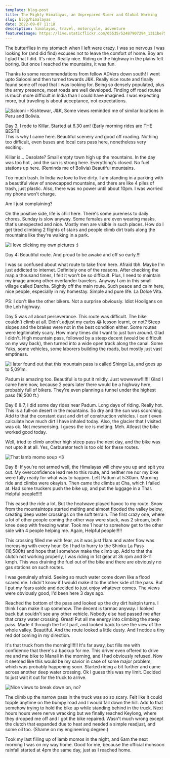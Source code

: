 ```yaml
---
template: blog-post
title: The Mighty Himalayas, an Unprepared Rider and Global Warming
slug: blog/himalayas
date: 2022-09-07 11:18
description: himalayas, travel, motorcycle, adventure
featuredImage: https://live.staticflickr.com/65535/52487907294_1311be7583_b.jpg
---
```

The butterflies in my stomach when I left were crazy. I was so nervous I was looking for (and did find) excuses not to leave the comfort of home. Boy am I glad that I did. It's nice. Really nice. Riding on the highway in the plains felt boring. But once I reached the mountains, it was fun.

Thanks to some recommendations from fellow ADVers down south! I went upto Salooni and then turned towards J&K. Really nice route and finally found some off road that I was looking for. Being so densely populated, plus the army presence, most roads are well developed. Finding off road routes is much more difficult in India than I could have imagined. I was expecting more, but traveling is about acceptance, not expectations.

![Salooni - Kishtewar, J&K, Some views reminded me of similar locations in Peru and Bolivia.](/assets/pic1.jpg "Salooni - Kishtewar, J&K, Some views reminded me of similar locations in Peru and Bolivia.")

Day 3, I rode to Killar. Started at 6.30 am! (Early morning rides are THE BEST!)\
This is why I came here. Beautiful scenery and good off roading. Nothing too difficult, even buses and local cars pass here, nonetheless very exciting.

Killar is... Desolate? Small empty town high up the mountains. In the day was too hot , and the sun is strong here. Everything's closed. No fuel stations up here. (Reminds me of Bolivia) Beautiful mountains.

Too much trash. In India we love to live dirty. I am standing in a parking with a beautiful view of snowcapped mountains, and there are like 4 piles of trash, just plastic. Also, there was no power until about 10pm. I was worried my phone won't charge.

Am I just complaining?

On the positive side, life is chill here. There's some pureness to daily chores. Sunday is slow anyway. Some females are even wearing masks, that's unexpected and nice. Mostly men are visible in such places. How do I get tired climbing 2 flights of stairs and people climb dirt trails along the mountains like they're walking in a park.

![I love clicking my own pictures :)](/assets/pic2.jpg "I love clicking my own pictures :)")

Day 4: Beautiful route. And proud to be awake and off so early.!!!

I was so confused about what route to take from here. Afraid tbh. Maybe I'm just addicted to internet. Definitely one of the reasons. After checking the map a thousand times, I felt it won't be so difficult. Plus, I need to maintain my image among other overlander travelers. Anyway I am in this small village called Darcha. Slightly off the main route. Such peace and calm here, nice people, especially in my homestay. Simple and pure life. La Dolce Vita.

P﻿S: I don't like the other bikers. Not a surprise obviously. Idiot Hooligans on the Leh highway.

Day 5 was all about perseverance. This route was difficult. The bike couldn't climb at all. Didn't adjust my carbs 😂 lesson learnt, or not? Steep slopes and the brakes were not in the best condition either. Some routes were legitimately scary. How many times did I want to just turn around. Glad I didn't. High mountain pass, followed by a steep decent (would be difficult on my way back), then turned into a wide open track along the canal. Some Yaks, some vehicles, some laborers building the roads, but mostly just vast emptiness.

![I later found out that this mountain pass is called Shingo La, and goes up to 5,091m.](/assets/pic3.jpg "I later found out that this mountain pass is called Shingo La, and goes up to 5,091m.")

P﻿adum is amazing too. Beautiful is to put it mildly. Just wowwww!!!!!!! Glad I came here now, because 2 years later there would be a highway here, probably full of bikers. They're even planning a tunnel under the highest pass (16,500 ft.)

Day 6 & 7, I did some day rides near Padum. Long days of riding. Really hot. This is a full-on desert in the mountains. So dry and the sun was scorching. Add to that the constant dust and dirt of construction vehicles. I can't even calculate how much dirt I have inhaled today. Also, the glacier that I visited was ok. Not mesmerising. I guess the ice is melting. Meh. Atleast the bike worked good today.

W﻿ell, tried to climb another high steep pass the next day, and the bike was not upto it at all. Yes, Carburetor tech is too old for these routes.

![That lamb momo soup <3](/assets/pic4.jpg "That lamb momo soup <3")

Day 8: If you're not armed well, the Himalayas will chew you up and spit you out. My overconfidence lead me to this route, and neither me nor my bike were fully ready for what was to happen. Left Padum at 5:30am. Morning ride and climbs were okayish. Then came the climbs at Cha, which I failed at. Had some truckers push the bike up, and put the luggage in a Thar. Helpful people!!!!!

This eased the ride a lot. But the heatwave played havoc to my route. Snow from the mountaintops started melting and almost flooded the valley below, creating deep water crossings on the soft terrain. The first crazy one, where a lot of other people coming the other way were stuck, was 2 stream, both knee deep with freezing water. Took me 1 hour to somehow get to the other side with 4 people helping me. Again, Helpful people!!!!!

This crossing filled me with fear, as it was just 11am and water flow was increasing with every hour. So I had to hurry to the Shinku La Pass (16,580ft) and hope that I somehow make the climb up. Add to that the clutch not working properly, I was riding in 1st gear at 3k rpm and 8-11 kmph. This was draining the fuel out of the bike and there are obviously no gas stations on such routes.

I was genuinely afraid. Seeing so much water come down like a flood scared me. I didn't know if I would make it to the other side of the pass. But I put my fears aside and decided to just enjoy whatever comes. The views were obviously good, I'd been here 3 days ago.

Reached the bottom of the pass and looked up the dry dirt hairpin turns. I think I can make it up somehow. The decent is tarmac anyway. I looked back but couldn't see any other vehicle. Nobody else had passed me after that crazy water crossing. Great! Put all me energy into climbing the steep pass. Made it through the first part, and looked back to see the view of the whole valley. Beautiful. And the route looked a little dusty. And I notice a tiny red dot coming in my direction.

It's that truck from the morning!!!!!! It's far away, but fills me with confidence that there's a backup for me. This driver even offered to drive me and me bike to Manali in the morning, and I had obviously refused. Now it seemed like this would be my savior in case of some major problem, which was probably happening soon. Started riding a bit further and came across another deep water crossing. Ok I guess this was my limit. Decided to just wait it out for the truck to arrive.

![Nice views to break down on, no?](/assets/pic5.jpg "Nice views to break down on, no?")

The climb up the narrow pass in the truck was so so scary. Felt like it could topple anytime on the bumpy road and I would fall down the hill. Add to that somehow trying to hold the bike up while standing behind in the truck. Next hours hours were nerve wracking but we finally reached Keylong, where they dropped me off and I got the bike repaired. Wasn't much wrong except the clutch that expanded due to heat and needed a simple readjust, and some oil too. (Shame on my engineering degree.)

Took my last filling up of lamb momos in the night, and 6am the next morning I was on my way home. Good for me, because the official monsoon rainfall started at 4pm the same day, just as I reached home.